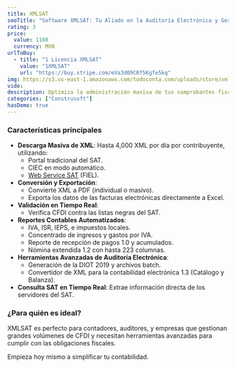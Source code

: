 ```yaml
---
title: XMLSAT
seoTitle: "Software XMLSAT: Tu Aliado en la Auditoría Electrónica y Gestión de CFDI"
rating: 3
price:
  value: 1160
  currency: MXN
urlToBuy:
  - title: "1 Licencia XMLSAT"
    value: "1XMLSAT"
    url: "https://buy.stripe.com/eVa3d09CRf5Kgfe5kq"
img: https://s3.us-east-1.amazonaws.com/todoconta.com/uploads/store/xmlsat.png
vide: 
description: Optimiza la administración masiva de tus comprobantes fiscales (CFDI) y agiliza tu auditoría electrónica con un software poderoso y fácil de usar, compatible con las versiones 3.2, 3.3 y 4.0 del SAT.
categories: ["Construsoft"]
hasDemo: true
---
```

### Características principales

- **Descarga Masiva de XML**: Hasta 4,000 XML por día por contribuyente, utilizando:
  - Portal tradicional del SAT.
  - CIEC en modo automático.
  - [Web Service SAT](/web-service-sat/) (FIEL).
- **Conversión y Exportación**:
  - Convierte XML a PDF (individual o masivo).
  - Exporta los datos de las facturas electrónicas directamente a Excel.
- **Validación en Tiempo Real**:
  - Verifica CFDI contra las listas negras del SAT.
- **Reportes Contables Automatizados**:
  - IVA, ISR, IEPS, e impuestos locales.
  - Concentrado de ingresos y gastos por IVA.
  - Reporte de recepción de pagos 1.0 y acumulados.
  - Nómina extendida 1.2 con hasta 223 columnas.
- **Herramientas Avanzadas de Auditoría Electrónica**:
  - Generación de la DIOT 2019 y archivos batch.
  - Convertidor de XML para la contabilidad electrónica 1.3 (Catálogo y Balanza).
- **Consulta SAT en Tiempo Real**: Extrae información directa de los servidores del SAT.
  
### ¿Para quién es ideal?
XMLSAT es perfecto para contadores, auditores, y empresas que gestionan grandes volúmenes de CFDI y necesitan herramientas avanzadas para cumplir con las obligaciones fiscales.

Empieza hoy mismo a simplificar tu contabilidad.

